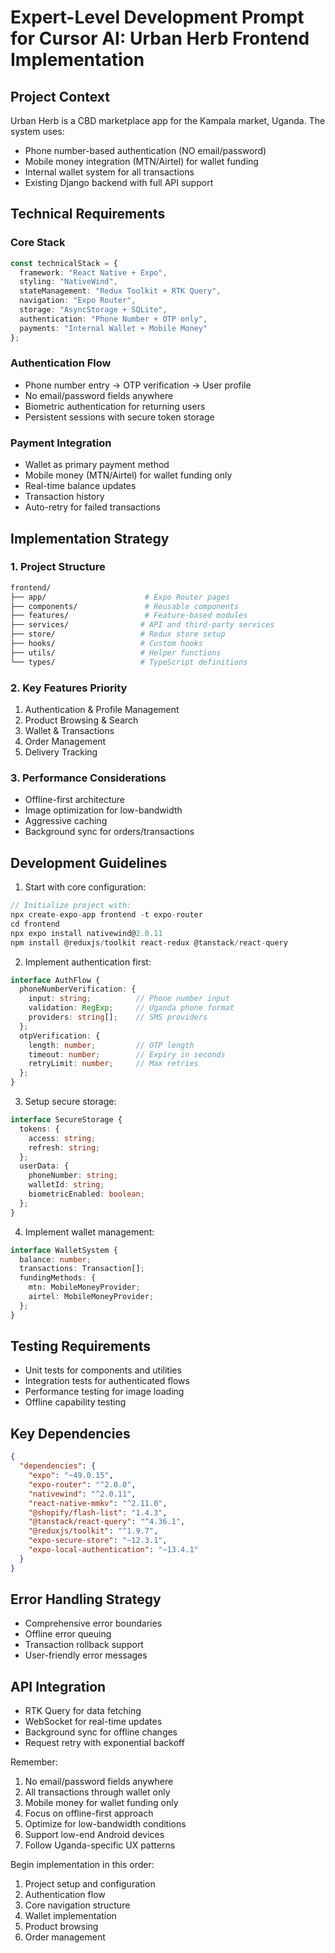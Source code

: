 # Expert-Level Development Prompt for Cursor AI: Urban Herb Frontend Implementation

## Project Context
Urban Herb is a CBD marketplace app for the Kampala market, Uganda. The system uses:
- Phone number-based authentication (NO email/password)
- Mobile money integration (MTN/Airtel) for wallet funding
- Internal wallet system for all transactions
- Existing Django backend with full API support

## Technical Requirements

### Core Stack
```typescript
const technicalStack = {
  framework: "React Native + Expo",
  styling: "NativeWind",
  stateManagement: "Redux Toolkit + RTK Query",
  navigation: "Expo Router",
  storage: "AsyncStorage + SQLite",
  authentication: "Phone Number + OTP only",
  payments: "Internal Wallet + Mobile Money"
};
```

### Authentication Flow
- Phone number entry → OTP verification → User profile
- No email/password fields anywhere
- Biometric authentication for returning users
- Persistent sessions with secure token storage

### Payment Integration
- Wallet as primary payment method
- Mobile money (MTN/Airtel) for wallet funding only
- Real-time balance updates
- Transaction history
- Auto-retry for failed transactions

## Implementation Strategy

### 1. Project Structure
```bash
frontend/
├── app/                      # Expo Router pages
├── components/               # Reusable components
├── features/                 # Feature-based modules
├── services/                # API and third-party services
├── store/                   # Redux store setup
├── hooks/                   # Custom hooks
├── utils/                   # Helper functions
└── types/                   # TypeScript definitions
```

### 2. Key Features Priority
1. Authentication & Profile Management
2. Product Browsing & Search
3. Wallet & Transactions
4. Order Management
5. Delivery Tracking

### 3. Performance Considerations
- Offline-first architecture
- Image optimization for low-bandwidth
- Aggressive caching
- Background sync for orders/transactions

## Development Guidelines

1. Start with core configuration:
```typescript
// Initialize project with:
npx create-expo-app frontend -t expo-router
cd frontend
npx expo install nativewind@2.0.11
npm install @reduxjs/toolkit react-redux @tanstack/react-query
```

2. Implement authentication first:
```typescript
interface AuthFlow {
  phoneNumberVerification: {
    input: string;          // Phone number input
    validation: RegExp;     // Uganda phone format
    providers: string[];    // SMS providers
  };
  otpVerification: {
    length: number;         // OTP length
    timeout: number;        // Expiry in seconds
    retryLimit: number;     // Max retries
  };
}
```

3. Setup secure storage:
```typescript
interface SecureStorage {
  tokens: {
    access: string;
    refresh: string;
  };
  userData: {
    phoneNumber: string;
    walletId: string;
    biometricEnabled: boolean;
  };
}
```

4. Implement wallet management:
```typescript
interface WalletSystem {
  balance: number;
  transactions: Transaction[];
  fundingMethods: {
    mtn: MobileMoneyProvider;
    airtel: MobileMoneyProvider;
  };
}
```

## Testing Requirements

- Unit tests for components and utilities
- Integration tests for authenticated flows
- Performance testing for image loading
- Offline capability testing

## Key Dependencies
```json
{
  "dependencies": {
    "expo": "~49.0.15",
    "expo-router": "^2.0.0",
    "nativewind": "^2.0.11",
    "react-native-mmkv": "^2.11.0",
    "@shopify/flash-list": "1.4.3",
    "@tanstack/react-query": "^4.36.1",
    "@reduxjs/toolkit": "^1.9.7",
    "expo-secure-store": "~12.3.1",
    "expo-local-authentication": "~13.4.1"
  }
}
```

## Error Handling Strategy
- Comprehensive error boundaries
- Offline error queuing
- Transaction rollback support
- User-friendly error messages

## API Integration
- RTK Query for data fetching
- WebSocket for real-time updates
- Background sync for offline changes
- Request retry with exponential backoff

Remember:
1. No email/password fields anywhere
2. All transactions through wallet only
3. Mobile money for wallet funding only
4. Focus on offline-first approach
5. Optimize for low-bandwidth conditions
6. Support low-end Android devices
7. Follow Uganda-specific UX patterns

Begin implementation in this order:
1. Project setup and configuration
2. Authentication flow
3. Core navigation structure
4. Wallet implementation
5. Product browsing
6. Order management